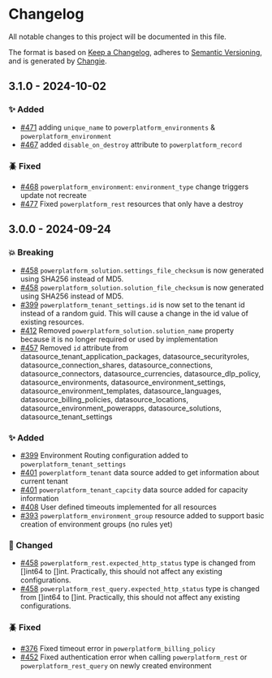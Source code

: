 # Changelog

All notable changes to this project will be documented in this file.

The format is based on [Keep a Changelog](https://keepachangelog.com/en/1.0.0/),
adheres to [Semantic Versioning](https://semver.org/spec/v2.0.0.html),
and is generated by [Changie](https://github.com/miniscruff/changie).


## 3.1.0 - 2024-10-02

### ✨ Added

* [#471](https://github.com/microsoft/terraform-provider-power-platform/issues/471) adding `unique_name` to `powerplatform_environments` & `powerplatform_environment`
* [#467](https://github.com/microsoft/terraform-provider-power-platform/issues/467) added `disable_on_destroy` attribute to `powerplatform_record`

### 🪲 Fixed

* [#468](https://github.com/microsoft/terraform-provider-power-platform/issues/468) `powerplatform_environment`: `environment_type` change triggers update not recreate
* [#477](https://github.com/microsoft/terraform-provider-power-platform/issues/477) Fixed `powerplatform_rest` resources that only have a destroy

## 3.0.0 - 2024-09-24

### 💥 Breaking

* [#458](https://github.com/microsoft/terraform-provider-power-platform/issues/458) `powerplatform_solution.settings_file_checksum` is now generated using SHA256 instead of MD5.
* [#458](https://github.com/microsoft/terraform-provider-power-platform/issues/458) `powerplatform_solution.solution_file_checksum` is now generated using SHA256 instead of MD5.
* [#399](https://github.com/microsoft/terraform-provider-power-platform/issues/399) `powerplatform_tenant_settings.id` is now set to the tenant id instead of a random guid.  This will cause a change in the id value of existing resources.
* [#412](https://github.com/microsoft/terraform-provider-power-platform/issues/412) Removed `powerplatform_solution.solution_name` property because it is no longer required or used by implementation
* [#457](https://github.com/microsoft/terraform-provider-power-platform/issues/457) Removed `id` attribute from datasource_tenant_application_packages, datasource_securityroles, datasource_connection_shares, datasource_connections, datasource_connectors, datasource_currencies, datasource_dlp_policy, datasource_environments, datasource_environment_settings, datasource_environment_templates, datasource_languages, datasource_billing_policies, datasource_locations, datasource_environment_powerapps, datasource_solutions, datasource_tenant_settings

### ✨ Added

* [#399](https://github.com/microsoft/terraform-provider-power-platform/issues/399) Environment Routing configuration added to `powerplatform_tenant_settings`
* [#401](https://github.com/microsoft/terraform-provider-power-platform/issues/401) `powerplatform_tenant` data source added to get information about current tenant
* [#401](https://github.com/microsoft/terraform-provider-power-platform/issues/401) `powerplatform_tenant_capcity` data source added for capacity information
* [#408](https://github.com/microsoft/terraform-provider-power-platform/issues/408) User defined timeouts implemented for all resources
* [#393](https://github.com/microsoft/terraform-provider-power-platform/issues/393) `powerplatform_environment_group` resource added to support basic creation of environment groups (no rules yet)

### 💫 Changed

* [#458](https://github.com/microsoft/terraform-provider-power-platform/issues/458) `powerplatform_rest.expected_http_status` type is changed from []int64 to []int.  Practically, this should not affect any existing configurations.
* [#458](https://github.com/microsoft/terraform-provider-power-platform/issues/458) `powerplatform_rest_query.expected_http_status` type is changed from []int64 to []int.  Practically, this should not affect any existing configurations.

### 🪲 Fixed

* [#376](https://github.com/microsoft/terraform-provider-power-platform/issues/376) Fixed timeout error in `powerplatform_billing_policy`
* [#452](https://github.com/microsoft/terraform-provider-power-platform/issues/452) Fixed authentication error when calling `powerplatform_rest` or `powerplatform_rest_query` on newly created environment
